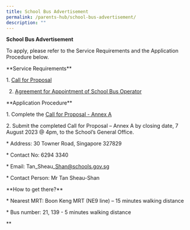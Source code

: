 ```yaml
---
title: School Bus Advertisement
permalink: /parents-hub/school-bus-advertisement/
description: ""
---
```

**School Bus Advertisement**

To apply, please refer to the Service Requirements and the Application Procedure below.

\*\*Service Requirements\*\*

1. [Call for Proposal](/files/Parents'%20Hub/Sch%20Canteen%20and%20Sch%20Bus%20Advert/call_for_proposal.pdf)

2. [Agreement for Appointment of School Bus Operator](/files/Parents'%20Hub/Sch%20Canteen%20and%20Sch%20Bus%20Advert/agreement_for_appointment_of_school_bus_operator_annex_b.pdf)

\*\*Application Procedure\*\*

1\. Complete the 
[Call for Proposal - Annex A](/files/Parents'%20Hub/Sch%20Canteen%20and%20Sch%20Bus%20Advert/Call_for_Proposal_Annex_A_ok.pdf)

2\. Submit the completed Call for Proposal – Annex A by closing date, 7 August 2023 @ 4pm, to the School’s General Office.

\* Address: 30 Towner Road, Singapore 327829 

\* Contact No: 6294 3340

\* Email: Tan\_Sheau\_Shan@schools.gov.sg

\* Contact Person: Mr Tan Sheau-Shan

\*\*How to get there?\*\*

\* Nearest MRT: Boon Keng MRT (NE9 line) – 15 minutes walking distance

\* Bus number: 21, 139 - 5 minutes walking distance

**